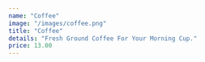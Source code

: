 ```yaml
---
name: "Coffee"
image: "/images/coffee.png"
title: "Coffee"
details: "Fresh Ground Coffee For Your Morning Cup."
price: 13.00
---
```


